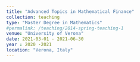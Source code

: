 ```yaml
---
title: "Advanced Topics in Mathematical Finance"
collection: teaching
type: "Master Degree in Mathematics"
#permalink: /teaching/2014-spring-teaching-1
venue: "University of Verona"
date: 2021-03-01 - 2021-06-30
year : 2020 -2021
location: "Verona, Italy"
---
```

